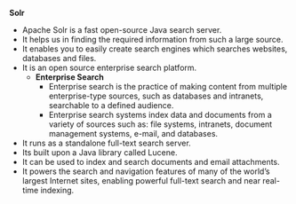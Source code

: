 **Solr**

- Apache Solr is a fast open-source Java search server.
- It helps us in finding the required information from such a large source.
- It enables you to easily create search engines which searches websites, databases and files.
- It is an open source enterprise search platform.
	- **Enterprise Search**
		- Enterprise search is the practice of making content from multiple enterprise-type sources, such as databases and intranets, searchable to a defined audience.
		- Enterprise search systems index data and documents from a variety of sources such as: file systems, intranets, document management systems, e-mail, and databases. 
- It runs as a standalone full-text search server.
- Its built upon a Java library called Lucene.
- It can be used to index and search documents and email attachments.
- It powers the search and navigation features of many of the world’s largest Internet sites, enabling powerful full-text search and near real-time indexing. 




